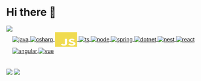 # Hi there 👋
<div style="display: flex">
<div aling="center">
  <a href="https://github.com/BrunoTassinari">
  <img height="180em" src="https://github-readme-stats.vercel.app/api/top-langs/?username=BrunoTassinari&layout=compact&langs_count=7&theme=dark"/>
    
</div>
<div><br>
 
  
  <img align="center" alt="java" height="40" width="60" src="https://cdn.jsdelivr.net/gh/devicons/devicon/icons/java/java-original.svg" />
  <img align="center" alt="csharp" height="40" width="60" src="https://cdn.jsdelivr.net/gh/devicons/devicon/icons/csharp/csharp-original.svg" />
  <img align="center" alt="js" height="40" width="60" src="https://raw.githubusercontent.com/devicons/devicon/master/icons/javascript/javascript-plain.svg">
  <img align="center" alt="ts" height="40" width="60" src="https://cdn.jsdelivr.net/gh/devicons/devicon/icons/typescript/typescript-original.svg" />
  <img align="center" alt="node" height="40" width="60" src="https://cdn.jsdelivr.net/gh/devicons/devicon/icons/nodejs/nodejs-original.svg">
  <img align="center" alt="spring" height="40" width="60" src="https://cdn.jsdelivr.net/gh/devicons/devicon/icons/spring/spring-original.svg" />
  <img align="center" alt="dotnet" height="40" width="60" src="https://cdn.jsdelivr.net/gh/devicons/devicon/icons/dot-net/dot-net-plain-wordmark.svg" />
  <img align="center" alt="nest" height="40" width="60" src="https://cdn.jsdelivr.net/gh/devicons/devicon/icons/nestjs/nestjs-plain.svg" />
  <img align="center" alt="react" height="40" width="60" src="https://cdn.jsdelivr.net/gh/devicons/devicon/icons/react/react-original.svg">
  <img align="center" alt="angular" height="40" width="60"  src="https://cdn.jsdelivr.net/gh/devicons/devicon/icons/angularjs/angularjs-plain.svg" />
  <img align="center" alt="vue" height="40" width="60" src="https://cdn.jsdelivr.net/gh/devicons/devicon/icons/vuejs/vuejs-original.svg" />
          
</div>
</div>
 
  #
  
<div> 
  <a href = "mailto:bruno.fagundes80@gmail.com"><img src="https://img.shields.io/badge/Gmail-D14836?style=for-the-badge&logo=gmail&logoColor=white" target="_blank"></a>
  <a href="https://www.linkedin.com/in/bruno-fagundes-tassinari-4b7b861a6/" target="_blank"><img src="https://img.shields.io/badge/-LinkedIn-%230077B5?style=for-the-badge&logo=linkedin&logoColor=white" target="_blank"></a>  
</div>

